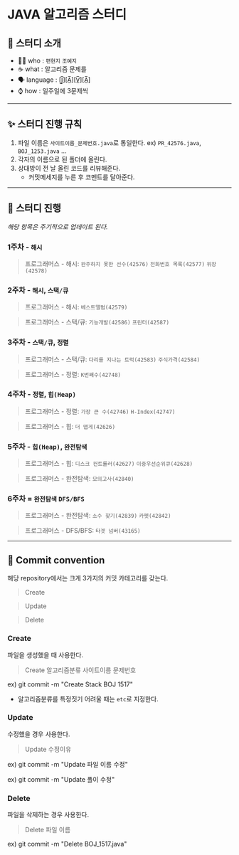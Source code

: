 # JAVA 알고리즘 스터디
## 👀 스터디 소개
- 🙋‍♀️ who : `편현지` `조예지`
- ☕ what : 알고리즘 문제를
- 🗣 language : [J̲̅][A̲̅][V̲̅][A̲̅]
- ⌚ how : 일주일에 3문제씩
---
## ✨ 스터디 진행 규칙
1. 파일 이름은 `사이트이름_문제번호.java`로 통일한다.
    ex) `PR_42576.java`, `BOJ_1253.java` ...
1. 각자의 이름으로 된 폴더에 올린다.
1. 상대방이 전 날 올린 코드를 리뷰해준다.
    - 커밋메세지를 누른 후 코멘트를 달아준다.

---
## 📅 스터디 진행
*해당 항목은 주기적으로 업데이트 된다.*

### 1주차 - `해시`
> 프로그래머스 - 해시: `완주하지 못한 선수(42576)` `전화번호 목록(42577)` `위장(42578)`

### 2주차 - `해시`, `스택/큐`
> 프로그래머스 - 해시: `베스트앨범(42579)`

> 프로그래머스 - 스택/큐: `기능개발(42586)` `프린터(42587)`

### 3주차 - `스택/큐`, `정렬`
> 프로그래머스 - 스택/큐: `다리를 지나는 트럭(42583)` `주식가격(42584)`

> 프로그래머스 - 정렬: `K번째수(42748)`

### 4주차 - `정렬`, `힙(Heap)`
> 프로그래머스 - 정렬: `가장 큰 수(42746)` `H-Index(42747)`

> 프로그래머스 - 힙: `더 맵게(42626)`

### 5주차 - `힙(Heap)`, `완전탐색`
> 프로그래머스 - 힙: `디스크 컨트롤러(42627)` `이중우선순위큐(42628)`

> 프로그래머스 - 완전탐색: `모의고사(42840)`

### 6주차 = `완전탐색` `DFS/BFS`
> 프로그래머스 - 완전탐색: `소수 찾기(42839)` `카펫(42842)`

> 프로그래머스 - DFS/BFS: `타겟 넘버(43165)`
---
## 📨 Commit convention
해당 repository에서는 크게 3가지의 커밋 카테고리를 갖는다.
> Create

> Update

> Delete

### Create
파일을 생성했을 때 사용한다.
> Create 알고리즘분류 사이트이름 문제번호

ex) git commit -m "Create Stack BOJ 1517"

- 알고리즘분류를 특정짓기 어려울 때는 `etc`로 지정한다.

### Update
수정했을 경우 사용한다.
> Update 수정이유

ex) git commit -m "Update 파일 이름 수정"  

ex) git commit -m "Update 풀이 수정"

### Delete
파일을 삭제하는 경우 사용한다.

> Delete 파일 이름

ex) git commit -m "Delete BOJ_1517.java"